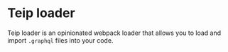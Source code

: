 # Teip loader

Teip loader is an opinionated webpack loader that allows you to load and import `.graphql` files into your code.
